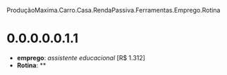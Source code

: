 ProduçãoMaxima.Carro.Casa.RendaPassiva.Ferramentas.Emprego.Rotina 
# 0.0.0.0.0.1.1
- **emprego**: *assistente educacional* [R$ 1.312]
- **Rotina**: **